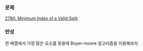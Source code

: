 ### 문제
[2780. Minimum Index of a Valid Split](https://leetcode.com/problems/minimum-index-of-a-valid-split)
### 반성
한 배열에서 가장 많은 요소를 찾을때 Boyer-moore 알고리즘을 이용해보자